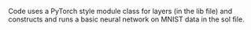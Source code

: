Code uses a PyTorch style module class for layers (in the lib file) and constructs and runs a basic neural network on MNIST data in the sol file. 
